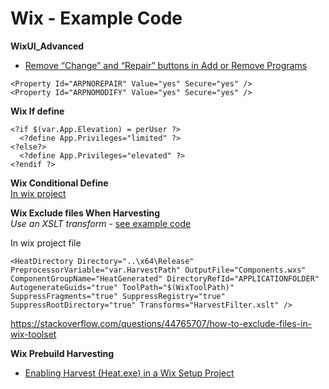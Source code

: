 # Wix - Example Code

**WixUI_Advanced**
- [Remove “Change” and “Repair” buttons in Add or Remove Programs](https://stackoverflow.com/questions/1741857/remove-change-and-repair-buttons-in-add-or-remove-programs)<br>

```
<Property Id="ARPNOREPAIR" Value="yes" Secure="yes" /> 
<Property Id="ARPNOMODIFY" Value="yes" Secure="yes" />
```

**Wix If define**
```
<?if $(var.App.Elevation) = perUser ?>
  <?define App.Privileges="limited" ?>
<?else?>
  <?define App.Privileges="elevated" ?>
<?endif ?>
```

**Wix Conditional Define** <br>
[In wix project](https://stackoverflow.com/questions/1688569/wix-howto-set-the-name-of-the-msi-output-file-dynamically)<br>

**Wix Exclude files When Harvesting**<br>
*Use an XSLT transform* - [see example code](https://github.com/MingruiZhangW/Useful-Function-Database/blob/master/Wix/HarvestFilter.xslt)<br>

In wix project file
```
<HeatDirectory Directory="..\x64\Release" PreprocessorVariable="var.HarvestPath" OutputFile="Components.wxs" ComponentGroupName="HeatGenerated" DirectoryRefId="APPLICATIONFOLDER" AutogenerateGuids="true" ToolPath="$(WixToolPath)" SuppressFragments="true" SuppressRegistry="true" SuppressRootDirectory="true" Transforms="HarvestFilter.xslt" />
```
https://stackoverflow.com/questions/44765707/how-to-exclude-files-in-wix-toolset

**Wix Prebuild Harvesting**
- [Enabling Harvest (Heat.exe) in a Wix Setup Project](https://www.codeproject.com/Articles/1107786/Enabling-Harvest-Heat-exe-in-a-Wix-Setup-Project)<br>
